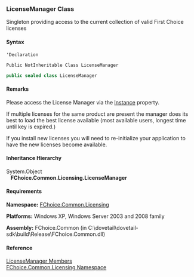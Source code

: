 ﻿### LicenseManager Class

Singleton providing access to the current collection of valid First Choice licenses

#### Syntax

```vbnet
'Declaration

Public NotInheritable Class LicenseManager 
```

```csharp
public sealed class LicenseManager 
```

#### Remarks

Please access the License Manager via the [Instance](FChoice.Common~FChoice.Common.Licensing.LicenseManager~Instance.md) property.

If multiple licenses for the same product are present the manager does its best to load the best license available (most available users, longest time until key is expired.)

If you install new licenses you will need to re-initialize your application to have the new licenses become available.

#### Inheritance Hierarchy

System.Object  
   **FChoice.Common.Licensing.LicenseManager**  

#### Requirements

**Namespace:** [FChoice.Common.Licensing](FChoice.Common~FChoice.Common.Licensing_namespace.md)

**Platforms:** Windows XP, Windows Server 2003 and 2008 family

**Assembly:** FChoice.Common (in C:\\dovetail\\dovetail-sdk\\build\\Release\\FChoice.Common.dll)

#### Reference

[LicenseManager Members](FChoice.Common~FChoice.Common.Licensing.LicenseManager_members.md)  
[FChoice.Common.Licensing Namespace](FChoice.Common~FChoice.Common.Licensing_namespace.md)